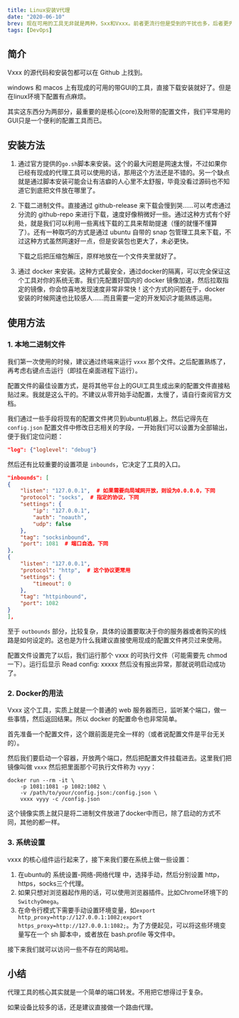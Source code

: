 ```yaml lw-blog-meta
title: Linux安装V代理
date: "2020-06-10"
brev: 现在可用的工具无非就是两种，Sxx和Vxxx。前者更流行但是受到的干扰也多，后者更先进但是需要更多一点的折腾。我们看一下在Ubuntu环境下如何进行安装和配置Vxxx。
tags: [DevOps]
```


## 简介

Vxxx 的源代码和安装包都可以在 Github 上找到。

windows 和 macos 上有现成的可用的带GUI的工具，直接下载安装就好了。但是在linux环境下配置有点麻烦。

其实这东西分为两部分，最重要的是核心(core)及附带的配置文件，我们平常用的GUI只是一个便利的配置工具而已。

## 安装方法

1. 通过官方提供的`go.sh`脚本来安装。这个的最大问题是网速太慢，不过如果你已经有现成的代理工具可以使用的话，那用这个方法还是不错的。另一个缺点就是通过脚本安装可能会让有洁癖的人心里不太舒服，毕竟没看过源码也不知道它到底把文件放在哪里了。

2. 下载二进制文件。直接通过 github-release 来下载会慢到哭……可以考虑通过分流的 github-repo 来进行下载，速度好像稍微好一些。通过这种方式有个好处，就是我们可以利用一些离线下载的工具来帮助提速（懂的就懂不懂算了）。还有一种取巧的方式是通过 ubuntu 自带的 snap 包管理工具来下载，不过这种方式虽然网速好一点，但是安装包也更大了，未必更快。

    下载之后把压缩包解压，原样地放在一个文件夹里就好了。

3. 通过 docker 来安装。这种方式最安全，通过docker的隔离，可以完全保证这个工具对你的系统无害。我们先配置好国内的 docker 镜像加速，然后拉取指定的镜像，你会惊喜地发现速度非常非常快！这个方式的问题在于，docker 安装的时候网速也比较感人……而且需要一定的开发知识才能熟练运用。

## 使用方法

### 1. 本地二进制文件

我们第一次使用的时候，建议通过终端来运行 `vxxx` 那个文件。之后配置熟练了，再考虑右键点击运行（即挂在桌面进程下运行）。

配置文件的最佳设置方式，是将其他平台上的GUI工具生成出来的配置文件直接粘贴过来。我就是这么干的。不建议从零开始手动配置，太慢了，请自行查阅官方文档。

我们通过一些手段将现有的配置文件拷贝到ubuntu机器上。然后记得先在 `config.json` 配置文件中修改日志相关的字段，一开始我们可以设置为全部输出，便于我们定位问题：

```json
"log": {"loglevel": "debug"}
```

然后还有比较重要的设置项是 `inbounds`，它决定了工具的入口。

```json
"inbounds": [
{
    "listen": "127.0.0.1",  # 如果需要向局域网开放，则设为0.0.0.0，下同
    "protocol": "socks",  # 指定的协议，下同
    "settings": {
        "ip": "127.0.0.1",
        "auth": "noauth",
        "udp": false
    },
    "tag": "socksinbound",
    "port": 1081  # 端口自选，下同
},
{
    "listen": "127.0.0.1",
    "protocol": "http",  # 这个协议更常用
    "settings": {
        "timeout": 0
    },
    "tag": "httpinbound",
    "port": 1082
}
],
```

至于 `outbounds` 部分，比较复杂，具体的设置要取决于你的服务器或者购买的线路是如何设定的。这也是为什么我建议直接使用现成的配置文件拷贝过来使用。

配置文件设置完了以后，我们运行那个 vxxx 的可执行文件（可能需要先 chmod 一下）。运行后显示 Read config: xxxxx 然后没有报出异常，那就说明启动成功了。

### 2. Docker的用法

Vxxx 这个工具，实质上就是一个普通的 web 服务器而已，监听某个端口，做一些事情，然后返回结果。所以 docker 的配置命令也非常简单。

首先准备一个配置文件，这个跟前面是完全一样的（或者说配置文件是平台无关的）。

然后我们要启动一个容器，开放两个端口，然后把配置文件挂载进去。这里我们把镜像叫做 `vxxx` 然后把里面那个可执行文件称为 `vyyy`：

```shell
docker run --rm -it \
    -p 1081:1081 -p 1082:1082 \
    -v /path/to/your/config.json:/config.json \
    vxxx vyyy -c /config.json
```

这个镜像实质上就只是将二进制文件放进了docker中而已，除了启动的方式不同，其他的都一样。

### 3. 系统设置

vxxx 的核心组件运行起来了，接下来我们要在系统上做一些设置：

1. 在ubuntu的 系统设置-网络-网络代理 中，选择手动，然后分别设置 http，https，socks三个代理。
2. 如果只想对浏览器起作用的话，可以使用浏览器插件。比如Chrome环境下的 `SwitchyOmega`。
3. 在命令行模式下需要手动设置环境变量，如`export http_proxy=http://127.0.0.1:1082;export https_proxy=http://127.0.0.1:1082;`。为了方便起见，可以将这些环境变量写在一个 sh 脚本中，或者放在 bash.profile 等文件中。

接下来我们就可以访问一些不存在的网站啦。

## 小结

代理工具的核心其实就是一个简单的端口转发。不用把它想得过于复杂。

如果设备比较多的话，还是建议直接做一个路由代理。
